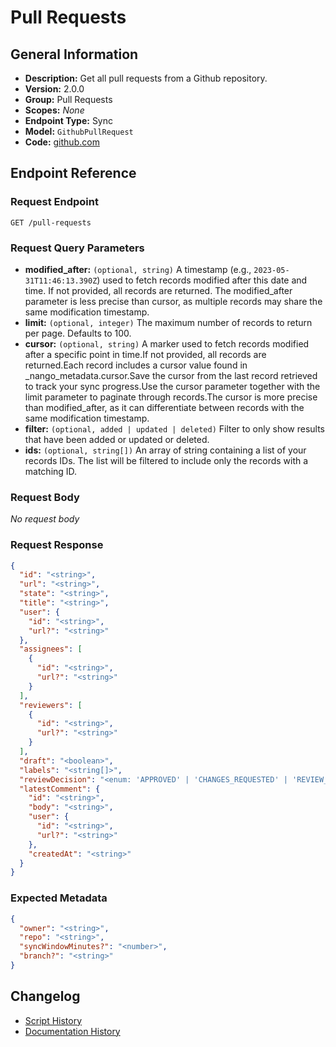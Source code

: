 <!-- BEGIN GENERATED CONTENT -->
# Pull Requests

## General Information

- **Description:** Get all pull requests from a Github repository.
- **Version:** 2.0.0
- **Group:** Pull Requests
- **Scopes:** _None_
- **Endpoint Type:** Sync
- **Model:** `GithubPullRequest`
- **Code:** [github.com](https://github.com/NangoHQ/integration-templates/tree/main/integrations/github-app/syncs/pull-requests.ts)


## Endpoint Reference

### Request Endpoint

`GET /pull-requests`

### Request Query Parameters

- **modified_after:** `(optional, string)` A timestamp (e.g., `2023-05-31T11:46:13.390Z`) used to fetch records modified after this date and time. If not provided, all records are returned. The modified_after parameter is less precise than cursor, as multiple records may share the same modification timestamp.
- **limit:** `(optional, integer)` The maximum number of records to return per page. Defaults to 100.
- **cursor:** `(optional, string)` A marker used to fetch records modified after a specific point in time.If not provided, all records are returned.Each record includes a cursor value found in _nango_metadata.cursor.Save the cursor from the last record retrieved to track your sync progress.Use the cursor parameter together with the limit parameter to paginate through records.The cursor is more precise than modified_after, as it can differentiate between records with the same modification timestamp.
- **filter:** `(optional, added | updated | deleted)` Filter to only show results that have been added or updated or deleted.
- **ids:** `(optional, string[])` An array of string containing a list of your records IDs. The list will be filtered to include only the records with a matching ID.

### Request Body

_No request body_

### Request Response

```json
{
  "id": "<string>",
  "url": "<string>",
  "state": "<string>",
  "title": "<string>",
  "user": {
    "id": "<string>",
    "url?": "<string>"
  },
  "assignees": [
    {
      "id": "<string>",
      "url?": "<string>"
    }
  ],
  "reviewers": [
    {
      "id": "<string>",
      "url?": "<string>"
    }
  ],
  "draft": "<boolean>",
  "labels": "<string[]>",
  "reviewDecision": "<enum: 'APPROVED' | 'CHANGES_REQUESTED' | 'REVIEW_REQUIRED'>",
  "latestComment": {
    "id": "<string>",
    "body": "<string>",
    "user": {
      "id": "<string>",
      "url?": "<string>"
    },
    "createdAt": "<string>"
  }
}
```

### Expected Metadata

```json
{
  "owner": "<string>",
  "repo": "<string>",
  "syncWindowMinutes?": "<number>",
  "branch?": "<string>"
}
```

## Changelog

- [Script History](https://github.com/NangoHQ/integration-templates/commits/main/integrations/github-app/syncs/pull-requests.ts)
- [Documentation History](https://github.com/NangoHQ/integration-templates/commits/main/integrations/github-app/syncs/pull-requests.md)

<!-- END  GENERATED CONTENT -->

